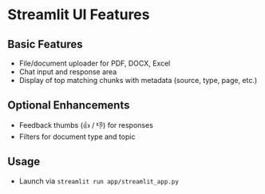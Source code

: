 # Streamlit UI Features

## Basic Features
- File/document uploader for PDF, DOCX, Excel
- Chat input and response area
- Display of top matching chunks with metadata (source, type, page, etc.)

## Optional Enhancements
- Feedback thumbs (👍 / 👎) for responses
- Filters for document type and topic

## Usage
- Launch via `streamlit run app/streamlit_app.py`
